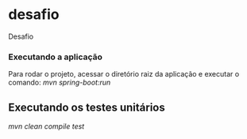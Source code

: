 # desafio

Desafio


### Executando a aplicação

Para rodar o projeto, acessar o diretório raiz da aplicação e executar o comando: _mvn spring-boot:run_

## Executando os testes unitários

_mvn clean compile test_